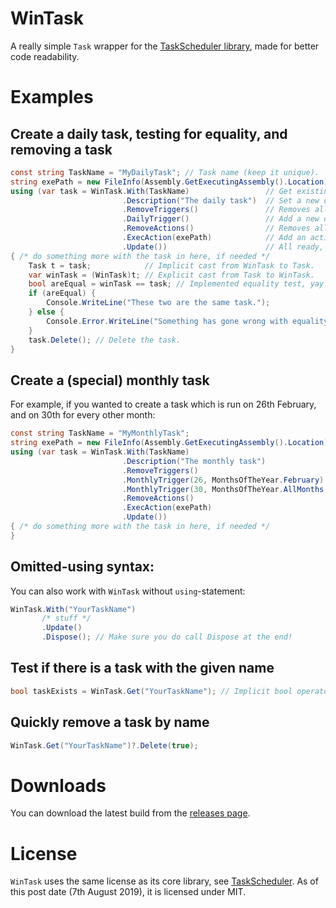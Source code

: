 # WinTask
A really simple `Task` wrapper for the [TaskScheduler library](https://github.com/dahall/TaskScheduler), made for better code readability.

# Examples
## Create a daily task, testing for equality, and removing a task
```cs
const string TaskName = "MyDailyTask"; // Task name (keep it unique).
string exePath = new FileInfo(Assembly.GetExecutingAssembly().Location).FullName; // A full path of this program, which will be executed on daily basis.
using (var task = WinTask.With(TaskName)                 // Get existing -or- create a new task.
                         .Description("The daily task")  // Set a new description for this task.
                         .RemoveTriggers()               // Removes all triggers (on existing task).
                         .DailyTrigger()                 // Add a new daily trigger.
                         .RemoveActions()                // Removes all actions (on existing task).
                         .ExecAction(exePath)            // Add an action.
                         .Update())                      // All ready, update the task definition.
{ /* do something more with the task in here, if needed */
    Task t = task;            // Implicit cast from WinTask to Task.
    var winTask = (WinTask)t; // Explicit cast from Task to WinTask.
    bool areEqual = winTask == task; // Implemented equality test, yay.
    if (areEqual) {
        Console.WriteLine("These two are the same task.");
    } else {
        Console.Error.WriteLine("Something has gone wrong with equality test! Please report a bug.");
    }
    task.Delete(); // Delete the task.
}
```

## Create a (special) monthly task
For example, if you wanted to create a task which is run on 26th February, and on 30th for every other month:
```cs
const string TaskName = "MyMonthlyTask";
string exePath = new FileInfo(Assembly.GetExecutingAssembly().Location).FullName; // A full path of this program, which will be executed on monthly basis.
using (var task = WinTask.With(TaskName)
                         .Description("The monthly task")
                         .RemoveTriggers()
                         .MonthlyTrigger(26, MonthsOfTheYear.February)
                         .MonthlyTrigger(30, MonthsOfTheYear.AllMonths & ~MonthsOfTheYear.February)
                         .RemoveActions()
                         .ExecAction(exePath)
                         .Update())
{ /* do something more with the task in here, if needed */
}
```

## Omitted-using syntax:
You can also work with `WinTask` without `using`-statement:
```cs
WinTask.With("YourTaskName")
       /* stuff */
       .Update()
       .Dispose(); // Make sure you do call Dispose at the end!
```

## Test if there is a task with the given name
```cs
bool taskExists = WinTask.Get("YourTaskName"); // Implicit bool operator for WinTask allows you to do this :)
```

## Quickly remove a task by name
```cs
WinTask.Get("YourTaskName")?.Delete(true);
```

# Downloads
You can download the latest build from the [releases page](https://github.com/sos-dll/WinTask/releases/latest).

# License
`WinTask` uses the same license as its core library, see [TaskScheduler](https://github.com/dahall/TaskScheduler/blob/master/license.md). As of this post date (7th August 2019), it is licensed under MIT.
